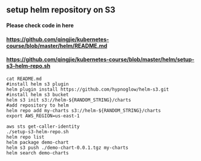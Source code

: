 
## setup helm repository on S3
#### Please check code in here
#### https://github.com/qingjie/kubernetes-course/blob/master/helm/README.md
#### https://github.com/qingjie/kubernetes-course/blob/master/helm/setup-s3-helm-repo.sh
```
cat README.md
#install helm s3 plugin
helm plugin install https://github.com/hypnoglow/helm-s3.git
#install helm s3 bucket
helm s3 init s3://helm-${RANDOM_STRING}/charts
#add repository to helm
helm repo add my-charts s3://helm-${RANDOM_STRING}/charts
export AWS_REGION=us-east-1
```
```
aws sts get-caller-identity
./setup-s3-helm-repo.sh
helm repo list
helm package demo-chart
helm s3 push ./demo-chart-0.0.1.tgz my-charts
helm search demo-charts
```

